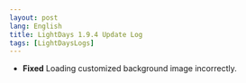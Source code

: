 ```yaml
---
layout: post
lang: English
title: LightDays 1.9.4 Update Log
tags: [LightDaysLogs]
---
```


* **Fixed** Loading customized background image incorrectly.